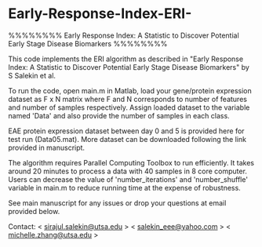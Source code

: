 # Early-Response-Index-ERI-

%%%%%%%% Early Response Index: A Statistic to Discover Potential Early Stage Disease Biomarkers  %%%%%%%%

This code implements the ERI algorithm as described in "Early Response Index: A Statistic to Discover Potential Early Stage Disease Biomarkers" by S Salekin et al. 

To run the code, open main.m in Matlab, load your gene/protein expression dataset as F x N matrix where F and N corresponds to number of features and number of samples respectively. Assign loaded dataset to the variable named 'Data' and also provide the number of samples in each class.

EAE protein expression dataset between day 0 and 5 is provided here for test run (Data05.mat). More dataset can be downloaded following the link provided in manuscript. 

The algorithm requires Parallel Computing Toolbox to run efficiently. It takes around 20 minutes to process a data with 40 samples in 8 core computer. Users can decrease the value of 'number_iterations' and 'number_shuffle' variable in main.m to reduce running time at the expense of robustness.
 
See main manuscript for any issues or drop your questions at email provided below.

Contact: < sirajul.salekin@utsa.edu >	< salekin_eee@yahoo.com >	< michelle.zhang@utsa.edu >
